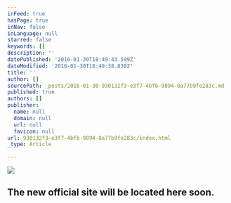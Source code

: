 ```yaml
---
inFeed: true
hasPage: true
inNav: false
inLanguage: null
starred: false
keywords: []
description: ''
datePublished: '2016-01-30T18:49:43.599Z'
dateModified: '2016-01-30T18:49:38.830Z'
title: ''
author: []
sourcePath: _posts/2016-01-30-930132f3-e3f7-4bfb-9894-8a77b9fe283c.md
published: true
authors: []
publisher:
  name: null
  domain: null
  url: null
  favicon: null
url: 930132f3-e3f7-4bfb-9894-8a77b9fe283c/index.html
_type: Article

---
```

![](https://s3-us-west-2.amazonaws.com/the-grid-img/p/48b6f8ef122c3a8fbac4b9896645ba34e9698b5a.jpg)

## The new official site will be located here soon.